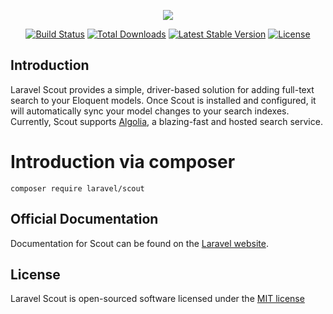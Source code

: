 <p align="center"><img src="https://laravel.com/assets/img/components/logo-scout.svg"></p>

<p align="center">
<a href="https://travis-ci.org/laravel/scout"><img src="https://travis-ci.org/laravel/scout.svg" alt="Build Status"></a>
<a href="https://packagist.org/packages/laravel/scout"><img src="https://poser.pugx.org/laravel/scout/d/total.svg" alt="Total Downloads"></a>
<a href="https://packagist.org/packages/laravel/scout"><img src="https://poser.pugx.org/laravel/scout/v/stable.svg" alt="Latest Stable Version"></a>
<a href="https://packagist.org/packages/laravel/scout"><img src="https://poser.pugx.org/laravel/scout/license.svg" alt="License"></a>
</p>

## Introduction

Laravel Scout provides a simple, driver-based solution for adding full-text search to your Eloquent models. Once Scout is installed and configured, it will automatically sync your model changes to your search indexes. Currently, Scout supports [Algolia](https://www.algolia.com/), a blazing-fast and hosted search service.

# Introduction via composer 
``composer require laravel/scout``

## Official Documentation

Documentation for Scout can be found on the [Laravel website](https://laravel.com/docs/master/scout).

## License

Laravel Scout is open-sourced software licensed under the [MIT license](https://opensource.org/licenses/MIT)
